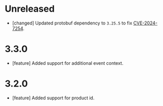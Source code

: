 # Unreleased
* [changed] Updated protobuf dependency to `3.25.5` to fix
  [CVE-2024-7254](https://nvd.nist.gov/vuln/detail/CVE-2024-7254).


# 3.3.0
* [feature] Added support for additional event context.

# 3.2.0
* [feature] Added support for product id.

